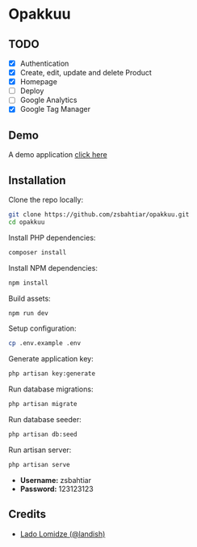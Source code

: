 # Opakkuu

## TODO
- [x] Authentication
- [x] Create, edit, update and delete Product
- [x] Homepage
- [ ] Deploy
- [ ] Google Analytics
- [x] Google Tag Manager

## Demo
A demo application [click here](https://opakkuu.herokuapp.com/)

## Installation

Clone the repo locally:

```sh
git clone https://github.com/zsbahtiar/opakkuu.git
cd opakkuu
```

Install PHP dependencies:

```sh
composer install
```

Install NPM dependencies:

```sh
npm install
```

Build assets:

```sh
npm run dev
```

Setup configuration:

```sh
cp .env.example .env
```

Generate application key:

```sh
php artisan key:generate
```

Run database migrations:

```sh
php artisan migrate
```

Run database seeder:

```sh
php artisan db:seed
```

Run artisan server:

```sh
php artisan serve
```

- **Username:** zsbahtiar
- **Password:** 123123123



## Credits


- [Lado Lomidze (@landish)](https://github.com/Landish/pingcrm-react)
